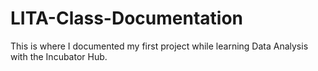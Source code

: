 # LITA-Class-Documentation
This is where I documented my first project while learning Data Analysis with the Incubator Hub.
